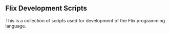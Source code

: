 ## Flix Development Scripts

This is a collection of scripts used for development of the Flix programming language.
